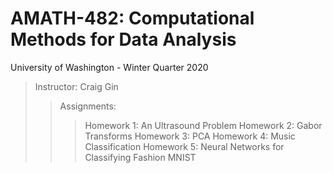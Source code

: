 # AMATH-482: Computational Methods for Data Analysis
University of Washington - Winter Quarter 2020
>Instructor: Craig Gin
>>Assignments:
>>>Homework 1: An Ultrasound Problem
>>>Homework 2: Gabor Transforms
>>>Homework 3: PCA
>>>Homework 4: Music Classification
>>>Homework 5: Neural Networks for Classifying Fashion MNIST
